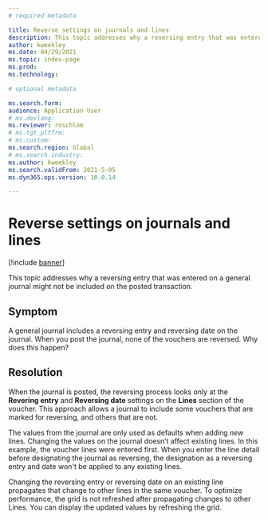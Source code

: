 ```yaml
---
# required metadata

title: Reverse settings on journals and lines 
description: This topic addresses why a reversing entry that was entered on a general journal might not be included on the posted transaction. 
author: kweekley
ms.date: 04/29/2021
ms.topic: index-page
ms.prod: 
ms.technology: 

# optional metadata

ms.search.form: 
audience: Application User
# ms.devlang: 
ms.reviewer: roschlom
# ms.tgt_pltfrm: 
# ms.custom: 
ms.search.region: Global 
# ms.search.industry: 
ms.author: kweekley
ms.search.validFrom: 2021-5-05
ms.dyn365.ops.version: 10.0.14

---
```


# Reverse settings on journals and lines

[!include [banner](../includes/banner.md)]

This topic addresses why a reversing entry that was entered on a general journal might not be included on the posted transaction.  

## Symptom

A general journal includes a reversing entry and reversing date on the journal. When you post the journal, none of the vouchers are reversed. Why does this happen?

## Resolution

When the journal is posted, the reversing process looks only at the **Revering entry** and **Reversing date** settings on the **Lines** section of the voucher. This approach allows a journal to include some vouchers that are marked for reversing, and others that are not.

The values from the journal are only used as defaults when adding *new* lines. Changing the values on the journal doesn’t affect existing lines. In this example, the voucher lines were entered first. When you enter the line detail before designating the journal as reversing, the designation as a reversing entry and date won't be applied to any existing lines.

Changing the reversing entry or reversing date on an existing line propagates that change to other lines in the same voucher. To optimize performance, the grid is not refreshed after propagating changes to other Lines. You can display the updated values by refreshing the grid.


